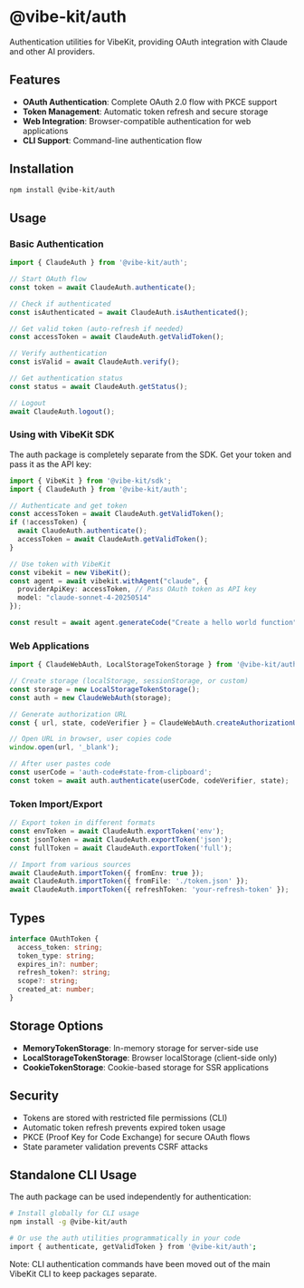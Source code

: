# @vibe-kit/auth

Authentication utilities for VibeKit, providing OAuth integration with Claude and other AI providers.

## Features

- **OAuth Authentication**: Complete OAuth 2.0 flow with PKCE support
- **Token Management**: Automatic token refresh and secure storage
- **Web Integration**: Browser-compatible authentication for web applications
- **CLI Support**: Command-line authentication flow

## Installation

```bash
npm install @vibe-kit/auth
```

## Usage

### Basic Authentication

```typescript
import { ClaudeAuth } from '@vibe-kit/auth';

// Start OAuth flow
const token = await ClaudeAuth.authenticate();

// Check if authenticated
const isAuthenticated = await ClaudeAuth.isAuthenticated();

// Get valid token (auto-refresh if needed)
const accessToken = await ClaudeAuth.getValidToken();

// Verify authentication
const isValid = await ClaudeAuth.verify();

// Get authentication status
const status = await ClaudeAuth.getStatus();

// Logout
await ClaudeAuth.logout();
```

### Using with VibeKit SDK

The auth package is completely separate from the SDK. Get your token and pass it as the API key:

```typescript
import { VibeKit } from '@vibe-kit/sdk';
import { ClaudeAuth } from '@vibe-kit/auth';

// Authenticate and get token
const accessToken = await ClaudeAuth.getValidToken();
if (!accessToken) {
  await ClaudeAuth.authenticate();
  accessToken = await ClaudeAuth.getValidToken();
}

// Use token with VibeKit
const vibekit = new VibeKit();
const agent = await vibekit.withAgent("claude", {
  providerApiKey: accessToken, // Pass OAuth token as API key
  model: "claude-sonnet-4-20250514"
});

const result = await agent.generateCode("Create a hello world function");
```

### Web Applications

```typescript
import { ClaudeWebAuth, LocalStorageTokenStorage } from '@vibe-kit/auth';

// Create storage (localStorage, sessionStorage, or custom)
const storage = new LocalStorageTokenStorage();
const auth = new ClaudeWebAuth(storage);

// Generate authorization URL
const { url, state, codeVerifier } = ClaudeWebAuth.createAuthorizationUrl();

// Open URL in browser, user copies code
window.open(url, '_blank');

// After user pastes code
const userCode = 'auth-code#state-from-clipboard';
const token = await auth.authenticate(userCode, codeVerifier, state);
```

### Token Import/Export

```typescript
// Export token in different formats
const envToken = await ClaudeAuth.exportToken('env');
const jsonToken = await ClaudeAuth.exportToken('json');
const fullToken = await ClaudeAuth.exportToken('full');

// Import from various sources
await ClaudeAuth.importToken({ fromEnv: true });
await ClaudeAuth.importToken({ fromFile: './token.json' });
await ClaudeAuth.importToken({ refreshToken: 'your-refresh-token' });
```

## Types

```typescript
interface OAuthToken {
  access_token: string;
  token_type: string;
  expires_in?: number;
  refresh_token?: string;
  scope?: string;
  created_at: number;
}
```

## Storage Options

- **MemoryTokenStorage**: In-memory storage for server-side use
- **LocalStorageTokenStorage**: Browser localStorage (client-side only)
- **CookieTokenStorage**: Cookie-based storage for SSR applications

## Security

- Tokens are stored with restricted file permissions (CLI)
- Automatic token refresh prevents expired token usage
- PKCE (Proof Key for Code Exchange) for secure OAuth flows
- State parameter validation prevents CSRF attacks

## Standalone CLI Usage

The auth package can be used independently for authentication:

```bash
# Install globally for CLI usage
npm install -g @vibe-kit/auth

# Or use the auth utilities programmatically in your code
import { authenticate, getValidToken } from '@vibe-kit/auth';
```

Note: CLI authentication commands have been moved out of the main VibeKit CLI to keep packages separate.